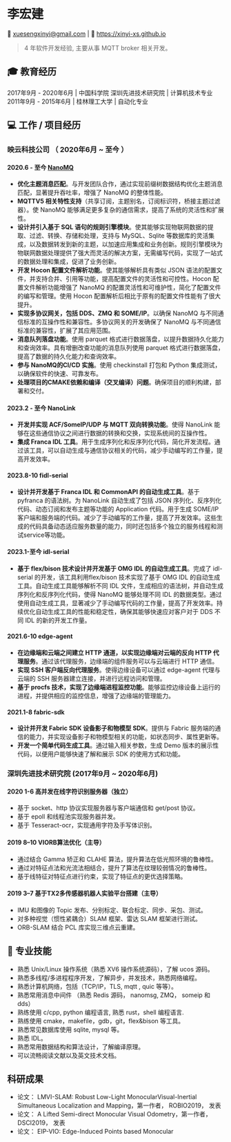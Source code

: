 <!--
这里是生成部分的简历
# <center>李宏建</center>
<center>💬 182 1865 6060 | 📮 xuesengxinyi@gmail.com | 🔗 https://xinyi-xs.github.io</center>
下面是主页部分的简历
-->

# 李宏建
📮 xuesengxinyi@gmail.com | 🔗 https://xinyi-xs.github.io


<!--

<div style="float: left;display: flex;flex-wrap: wrap;width: 75%;justify-content: space-between;">
    <div style="width: 45%;font-weight: 500;color: #4c4c4c;font-size: 14px;margin: 5px;">姓名： 吴彦祖</div>
    <div style="width: 45%;font-weight: 500;color: #4c4c4c;font-size: 14px;margin: 5px;">毕业院校： 蓝翔</div>
    <div style="width: 45%;font-weight: 500;color: #4c4c4c;font-size: 14px;margin: 5px;">出生年月： 1988-8</div>
    <div style="width: 45%;font-weight: 500;color: #4c4c4c;font-size: 14px;margin: 5px;">电话： 13888888888</div>
    <div style="width: 45%;font-weight: 500;color: #4c4c4c;font-size: 14px;margin: 5px;">籍贯： 中国香港</div>
    <div style="width: 45%;font-weight: 500;color: #4c4c4c;font-size: 14px;margin: 5px;">邮箱： wuyanzu@qq.com</div>
    <div style="width: 45%;font-weight: 500;color: #4c4c4c;font-size: 14px;margin: 5px;">专业： 挖掘机</div>
    <div style="width: 45%;font-weight: 500;color: #4c4c4c;font-size: 14px;margin: 5px;">期望工作地： 成都</div>
</div>
<div>
    <div style="float: right;margin-right: 10px;">
        <img src="../main/main-page.png" width="120px" height="150px" style="box-shadow: 5px 5px 5px rgba(0,0,0,.5);">
    </div>
</div>
————————————————
-->

> 4 年软件开发经验, 主要从事 MQTT broker 相关开发。
## 🎓 教育经历

2017年9月 \- 2020年6月 \| 中国科学院 深圳先进技术研究院 \| 计算机技术专业 <br />
2011年9月 \- 2015年6月 \| 桂林理工大学 \| 自动化专业

## 💻 工作 / 项目经历
### 映云科技公司 （ 2020年6月 ~ 至今 ）
#### 2020.6 - 至今 [NanoMQ](https://github.com/nanomq/nanomq) 
- **优化主题消息匹配**。与开发团队合作，通过实现前缀树数据结构优化主题消息匹配，显著提升吞吐率，增强了 NanoMQ 的整体性能。
- **MQTTV5 相关特性支持**（共享订阅，主题别名，订阅标识符，桥接主题过滤器）。使 NanoMQ 能够满足更多复杂的通信需求，提高了系统的灵活性和扩展性。
- **设计并引入基于 SQL 语句的规则引擎模块**。使其能够实现物联网数据的提取、过滤、转换、存储和处理，支持与 MySQL、Sqlite 等数据库的灵活集成，以及数据转发到新的主题，以加速应用集成和业务创新。规则引擎模块为物联网数据处理提供了强大而灵活的解决方案，无需编写代码，实现了一站式的数据处理和集成，促进了业务创新。
- **开发 Hocon 配置文件解析功能**。使其能够解析具有类似 JSON 语法的配置文件，并支持合并、引用等功能，提高配置文件的灵活性和可控性。Hocon 配置文件解析功能增强了 NanoMQ 的配置灵活性和可维护性，简化了配置文件的编写和管理。使用 Hocon 配置解析后相比于原有的配置文件性能有了很大提升。
- **实现多协议网关，包括 DDS、ZMQ 和 SOME/IP**。以确保 NanoMQ 与不同通信标准的互操作性和兼容性。多协议网关的开发确保了 NanoMQ 与不同通信标准的兼容性，扩展了其应用范围。
- **消息队列落盘功能**。使用 parquet 格式进行数据落盘，以提升数据持久化能力和查询效率。具有增删改查功能的消息队列使用 parquet 格式进行数据落盘，提高了数据的持久化能力和查询效率。
- **参与 NanoMQ的CI/CD 实施**。使用 checkinstall 打包和 Python 集成测试，以确保软件的快速、可靠发布。
- **处理项目的CMAKE依赖和编译（交叉编译）问题**。确保项目的顺利构建，部署和交付。
#### 2023.2 - 至今 NanoLink
- **开发并实现 ACF/SomeIP/UDP 与 MQTT 双向转换功能**。使得 NanoLink 能够在这些通信协议之间进行数据的转换和交换，实现系统间的互操作性。
- **集成 Franca IDL 工具**。用于生成序列化和反序列化代码，简化开发流程。通过该工具，可以自动生成与通信协议相关的代码，减少手动编写的工作量，提高开发效率。

#### 2023.8-10 fidl-serial
- **设计并开发基于 Franca IDL 和 CommonAPI 的自动生成工具**。基于 pyfranca 的语法树。为 NanoLink 自动生成了包括 JSON 序列化、反序列化代码、动态订阅和发布主题等功能的 Application 代码。用于生成 SOME/IP 客户端和服务端的代码。减少了手动编写的工作量，提高了开发效率。这些生成的代码具备动态适应服务数量的能力，同时还包括多个独立的服务线程和测试service等功能。

#### 2023.1-至今 idl-serial
- **基于 flex/bison 技术设计并开发基于 OMG IDL 的自动生成工具**。完成了 idl-serial 的开发，该工具利用flex/bison 技术实现了基于 OMG IDL 的自动生成工具。自动生成工具能够解析不同 IDL 文件，生成相应的语法树，并自动生成序列化和反序列化代码，使得 NanoMQ 能够处理不同 IDL 的数据类型。通过使用自动生成工具，显著减少了手动编写代码的工作量，提高了开发效率。持续优化自动生成工具的性能和稳定性，确保其能够快速应对客户对于 DDS 不同 IDL 的新的开发工作量。

#### 2021.6-10 edge-agent
- **在边缘端和云端之间建立 HTTP 通道，以实现边缘端对云端的反向 HTTP 代理服务**。通过该代理服务，边缘端的组件服务可以与云端进行 HTTP 通信。
- **实现 SSH 客户端反向代理服务**。使得边缘设备可以通过 edge-agent 代理与云端的 SSH 服务器建立连接，并进行远程访问和管理。
- **基于 procfs 技术，实现了边缘端进程监控功能**。能够监控边缘设备上运行的进程，并提供相应的监控信息，增强了边缘端的管理能力。

#### 2021.1-8 fabric-sdk
- **设计并开发 Fabric SDK 设备影子和物模型 SDK**。提供与 Fabric 服务端的通信的能力，并实现设备影子和物模型相关的功能，如状态同步、属性更新等。
- **开发一个简单代码生成工具**。通过输入相关参数，生成 Demo 版本的展示性代码，以便用户能够快速了解和展示 SDK 的使用方式和功能。


### 深圳先进技术研究院 (2017年9月 ~ 2020年6月)
#### 2020 1-6 高并发在线字符识别服务器（独立）

* 基于 socket、http 协议实现服务器与客户端通信和 get/post 协议。
* 基于 epoll 和线程池实现服务器并发。
* 基于 Tesseract-ocr，实现通用字符及手写体识别。

#### 2019 8–10 VIORB算法优化（主导）

* 通过结合 Gamma 矫正和 CLAHE 算法，提升算法在低光照环境的鲁棒性。
* 通过对特征点法和光流法相结合，提升了算法在纹理较弱情况的鲁棒性。
* 基于线特征对特征点进行约束，实现了特征点的更优选择策略。

#### 2019 3–7 基于TX2多传感器机器人实验平台搭建（主导）

* IMU 和图像的 Topic 发布、分别标定、联合标定、同步、采包、测试。
* 对多种视觉（惯性紧耦合）SLAM 框架、雷达 SLAM 框架进行测试。
* ORB-SLAM 结合 PCL 库实现三维点云重建。

## 🔧 专业技能

* 熟悉 Unix/Linux 操作系统（熟悉 XV6 操作系统源码），了解 ucos 源码。
* 熟悉多线程/多进程程序开发，了解异步，并发技术，熟悉网络编程。
* 熟悉计算机网络，包括（TCP/IP，TLS, mqtt , quic 等等）。
* 熟悉常用消息中间件 （熟悉 Redis 源码， nanomsg, ZMQ， someip 和 dds）
* 熟练使用 c/cpp, python 编程语言, 熟悉 rust，shell 编程语言.
* 熟练使用 cmake，makefile，gdb，git，flex&bison 等工具。
* 熟悉常见数据库使用 sqlite, mysql 等。
* 熟悉 IDL。
* 熟悉常用数据结构和算法设计，了解编译原理。
* 可以流畅阅读文献以及英文技术文档。

## 科研成果

* 论文： LMVI-SLAM: Robust Low-Light MonocularVisual-Inertial Simultaneous Localization and Mapping，第一作者， ROBIO2019， 发表
* 论文： A Lifted Semi-direct Monocular Visual Odometry，第一作者， DSCI2019， 发表
* 论文： EIP-VIO: Edge-Induced Points based Monocular